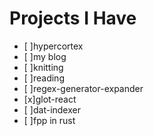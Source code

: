 # Projects I Have

- [ ]hypercortex
- [ ]my blog
- [ ]knitting
- [ ]reading
- [ ]regex-generator-expander
- [x]glot-react
- [ ]dat-indexer
- [ ]fpp in rust
